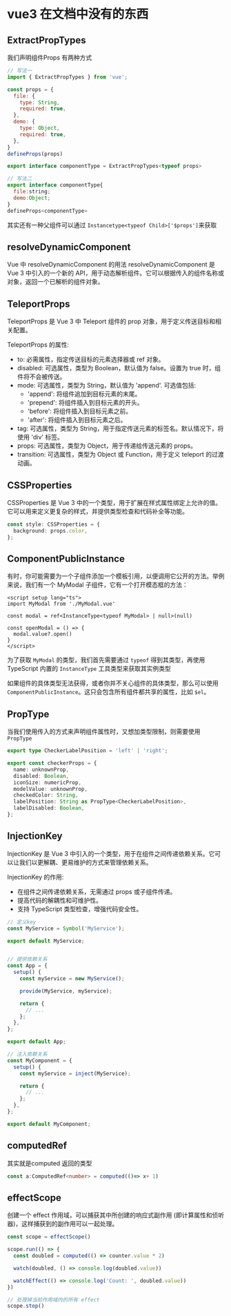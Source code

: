 # vue3 在文档中没有的东西

## ExtractPropTypes

我们声明组件Props 有两种方式

``` js
// 写法一
import { ExtractPropTypes } from 'vue';

const props = {
  file: {
    type: String,
    required: true,
  },
  demo: {
    type: Object,
    required: true,
  },
}
defineProps(props)

export interface componentType = ExtractPropTypes<typeof props>

// 写法二
export interface componentType{
  file:string;
  demo:Object;
}
defineProps<componentType>
```

其实还有一种父组件可以通过 `Instancetype<typeof Child>['$props']`来获取


## resolveDynamicComponent


Vue 中 resolveDynamicComponent 的用法
resolveDynamicComponent 是 Vue 3 中引入的一个新的 API，用于动态解析组件。它可以根据传入的组件名称或对象，返回一个已解析的组件对象。



## TeleportProps

TeleportProps 是 Vue 3 中 Teleport 组件的 prop 对象，用于定义传送目标和相关配置。

TeleportProps 的属性:

+ to: 必需属性，指定传送目标的元素选择器或 ref 对象。
+ disabled: 可选属性，类型为 Boolean，默认值为 false。设置为 true 时，组件将不会被传送。
+ mode: 可选属性，类型为 String，默认值为 'append'. 可选值包括:
  + 'append': 将组件追加到目标元素的末尾。
  + 'prepend': 将组件插入到目标元素的开头。
  + 'before': 将组件插入到目标元素之前。
  + 'after': 将组件插入到目标元素之后。
+ tag: 可选属性，类型为 String，用于指定传送元素的标签名。默认情况下，将使用 'div' 标签。
+ props: 可选属性，类型为 Object，用于传递给传送元素的 props。
+ transition: 可选属性，类型为 Object 或 Function，用于定义 teleport 的过渡动画。



## CSSProperties

CSSProperties 是 Vue 3 中的一个类型，用于扩展在样式属性绑定上允许的值。它可以用来定义更复杂的样式，并提供类型检查和代码补全等功能。

``` ts
const style: CSSProperties = {
  background: props.color,
};
```



## ComponentPublicInstance

有时，你可能需要为一个子组件添加一个模板引用，以便调用它公开的方法。举例来说，我们有一个 MyModal 子组件，它有一个打开模态框的方法：


``` vue
<script setup lang="ts">
import MyModal from './MyModal.vue'

const modal = ref<InstanceType<typeof MyModal> | null>(null)

const openModal = () => {
  modal.value?.open()
}
</script>
```

为了获取 `MyModal` 的类型，我们首先需要通过 `typeof` 得到其类型，再使用 TypeScript 内置的 `InstanceType` 工具类型来获取其实例类型

如果组件的具体类型无法获得，或者你并不关心组件的具体类型，那么可以使用 `ComponentPublicInstance`。这只会包含所有组件都共享的属性，比如 `$el`。


## PropType

当我们使用传入的方式来声明组件属性时，又想加类型限制，则需要使用`PropType` 


``` ts
export type CheckerLabelPosition = 'left' | 'right';

export const checkerProps = {
  name: unknownProp,
  disabled: Boolean,
  iconSize: numericProp,
  modelValue: unknownProp,
  checkedColor: String,
  labelPosition: String as PropType<CheckerLabelPosition>,
  labelDisabled: Boolean,
};
```


## InjectionKey

InjectionKey 是 Vue 3 中引入的一个类型，用于在组件之间传递依赖关系。它可以让我们以更解耦、更易维护的方式来管理依赖关系。

InjectionKey 的作用:
+ 在组件之间传递依赖关系，无需通过 props 或子组件传递。
+ 提高代码的解耦性和可维护性。
+ 支持 TypeScript 类型检查，增强代码安全性。

``` js
// 定义key
const MyService = Symbol('MyService');

export default MyService;


// 提供依赖关系
const App = {
  setup() {
    const myService = new MyService();

    provide(MyService, myService);

    return {
      // ...
    };
  },
};

export default App;

// 注入依赖关系
const MyComponent = {
  setup() {
    const myService = inject(MyService);

    return {
      // ...
    };
  },
};

export default MyComponent;
```


## computedRef

其实就是computed 返回的类型

``` ts
const a:ComputedRef<number> = computed(()=> x+ 1)
```


## effectScope

创建一个 effect 作用域，可以捕获其中所创建的响应式副作用 (即计算属性和侦听器)，这样捕获到的副作用可以一起处理。

``` ts
const scope = effectScope()

scope.run(() => {
  const doubled = computed(() => counter.value * 2)

  watch(doubled, () => console.log(doubled.value))

  watchEffect(() => console.log('Count: ', doubled.value))
})

// 处理掉当前作用域内的所有 effect
scope.stop()
```


